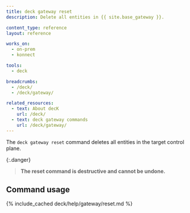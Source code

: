 ```yaml
---
title: deck gateway reset
description: Delete all entities in {{ site.base_gateway }}.

content_type: reference
layout: reference

works_on:
  - on-prem
  - konnect

tools:
  - deck

breadcrumbs:
  - /deck/
  - /deck/gateway/

related_resources:
  - text: About decK
    url: /deck/
  - text: deck gateway commands
    url: /deck/gateway/
---
```


The `deck gateway reset` command deletes all entities in the target control plane.

{:.danger}
> **The reset command is destructive and cannot be undone.**

## Command usage

{% include_cached deck/help/gateway/reset.md %}